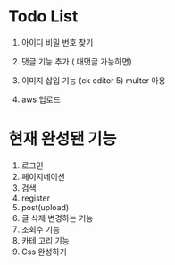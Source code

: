 # Todo List

1. 아이디 비밀 번호 찾기

2. 댓글 기능 추가 ( 대댓글 가능하면)

3. 이미지 삽입 기능 (ck editor 5) multer 아용

4. aws 업로드

# 현재 완성됀 기능

1. 로그인
2. 페이지네이션
3. 검색
4. register
5. post(upload)
6. 글 삭제 변경하는 기능
7. 조회수 기능
8. 카테 고리 기능
9. Css 완성하기
